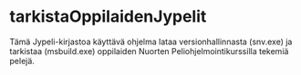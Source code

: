 tarkistaOppilaidenJypelit
=========================

Tämä Jypeli-kirjastoa käyttävä ohjelma lataa versionhallinnasta (snv.exe) ja tarkistaa (msbuild.exe) oppilaiden Nuorten Peliohjelmointikurssilla tekemiä pelejä.
